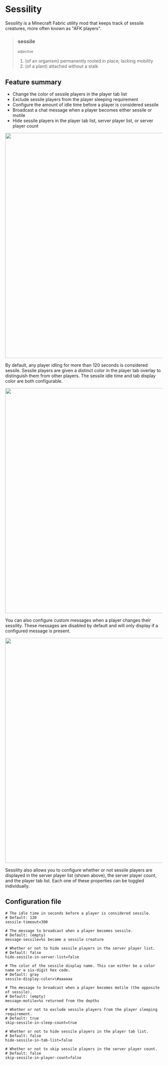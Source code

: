 # Sessility

Sessility is a Minecraft Fabric utility mod that keeps track of sessile creatures, more often known as "AFK players".

> ### sessile
>
> <small>adjective</small>
>
> 1. (of an organism) permanently rooted in place; lacking mobility
> 2. (of a plant) attached without a stalk

## Feature summary

- Change the color of sessile players in the player tab list
- Exclude sessile players from the player sleeping requirement
- Configure the amount of idle time before a player is considered sessile
- Broadcast a chat message when a player becomes either sessile or motile
- Hide sessile players in the player tab list, server player list, or server player count

<img src="https://user-images.githubusercontent.com/69266322/174215671-d3220070-ce4d-4d8d-87c9-0765fc3dc0b2.png" width="720px">

By default, any player idling for more than 120 seconds is considered sessile. Sessile players are given a distinct color in the player tab overlay to distinguish them from other players. The sessile idle time and tab display color are both configurable.

<img src="https://user-images.githubusercontent.com/69266322/174503421-b4c1652b-4ad4-4663-a690-d24a4f44a0f0.png" width="720px">

You can also configure custom messages when a player changes their sessility. These messages are disabled by default and will only display if a configured message is present.

<img src="https://user-images.githubusercontent.com/69266322/252195747-01ba7214-8ef2-4ac4-8210-4f02754f9e0e.png" width="720px">

Sessility also allows you to configure whether or not sessile players are displayed in the server player list (shown above), the server player count, and the player tab list. Each one of these properties can be toggled individually.

## Configuration file

```properties
# The idle time in seconds before a player is considered sessile.
# Default: 120
sessile-timeout=300

# The message to broadcast when a player becomes sessile.
# Default: (empty)
message-sessile=%s became a sessile creature

# Whether or not to hide sessile players in the server player list.
# Default: false
hide-sessile-in-server-list=false

# The color of the sessile display name. This can either be a color name or a six-digit hex code.
# Default: gray
sessile-display-color=\#aaaaaa

# The message to broadcast when a player becomes motile (the opposite of sessile).
# Default: (empty)
message-motile=%s returned from the depths

# Whether or not to exclude sessile players from the player sleeping requirement.
# Default: true
skip-sessile-in-sleep-count=true

# Whether or not to hide sessile players in the player tab list.
# Default: false
hide-sessile-in-tab-list=false

# Whether or not to skip sessile players in the server player count.
# Default: false
skip-sessile-in-player-count=false
```
